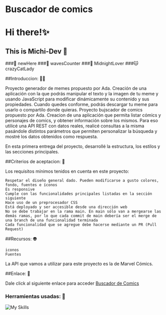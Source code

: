# Buscador de comics
# Hi there!✨
## This is Michi-Dev 🖤

###🐾 newHere
###🌊 wavesCounter
###🌙 MidnightLover
###🐱 crazyCatLady

##Introduccion: 🧜‍♀️

Proyecto generador de memes propuesto por Ada. Creación de una aplicación con la que podrás manipular el texto y la imagen de tu meme y usando JavaScript para modificar dinámicamente su contenido y sus propiedades. Cuando quedes conforme, podrás descargar tu meme para usarlo o compartilo donde quieras.
Proyecto bujscador de comics propuesto por Ada. Creacion de una aplicación que permita listar cómics y personajes de comics, y obtener información sobre los mismos. Para eso utilicé una API REST con datos reales, realicé consultas a la misma pasándole distintos parámetros que permiten personalizar la búsqueda y mostré los datos obtenidos como respuesta.

En esta primera entrega del proyecto, desarrollé la estructura, los estilos y las secciones principales.

##Criterios de aceptacion: 🧠

Los requisitos mínimos tenidos en cuenta en este proyecto:

    Respetar el diseño general dado. Pueden modificarse a gusto colores, fondo, fuentes e íconos
    Es responsive
    Cumple con las funcionalidades principales listadas en la sección siguiente
    Hace uso de un preprocesador CSS
    Está deployado y ser accesible desde una dirección web
    No se debe trabajar en la rama main. En main sólo van a mergearse las demás ramas, por lo que cada commit de main debería ser el merge de una branch de una funcionalidad terminada
    Cada funcionalidad que se agregue debe hacerse mediante un PR (Pull Request)

##Recursos: 👽

    iconos
    Fuentes

La API que vamos a utilizar para este proyecto es la de Marvel Cómics.

##Enlace: 🥰

Dale click al siguiente enlace para acceder [Buscador de Comics]([https://im-majo-jojo.github.io/ComicsTP/](https://immichi-dev.github.io/ComicsTP/) "Buscador de Comics")
### Herramientas usadas: :toolbox:

![My Skills](https://skillicons.dev/icons?i=vscode,github,git,html,js,md,tailwind) 



